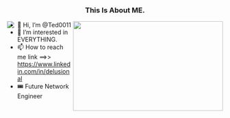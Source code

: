 <p align="center">
  <h3 align="center">This Is About ME.</h3>
</p>

<p align="left">
  <img src="https://github.com/Nquenan/Nquenan/assets/112055340/32a6edd8-9667-41d7-a458-f2b75693046a" width="350px" height="210px" align="right"/> 
</p>

<p align="left">
  <img src="https://readme-typing-svg.demolab.com?font=Fira+Mono&weight=900&size=30&pause=1000&color=4CF74D&background=FFFFFE00&center=true&vCenter=true&multiline=true&repeat=false&width=750&height=200&lines=Cloud+Architech;Computer+System+Engineer;Network+Administrator;Infrastructure+Engineer;I+am+all+this." align="left"/>
</p>

- 👋 Hi, I’m @Ted0011 
- 👀 I’m interested in EVERYTHING.
- 📫 How to reach me link ==>> <https://www.linkedin.com/in/delusional>
- 🎟 Future Network Engineer
